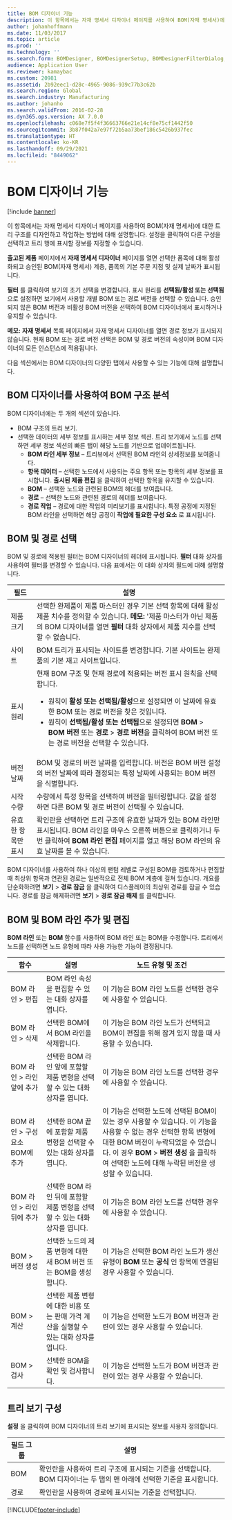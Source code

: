 ```yaml
---
title: BOM 디자이너 기능
description: 이 항목에서는 자재 명세서 디자이너 페이지를 사용하여 BOM(자재 명세서)에 대한 트리 구조를 디자인하고 작업하는 방법에 대해 설명합니다.
author: johanhoffmann
ms.date: 11/03/2017
ms.topic: article
ms.prod: ''
ms.technology: ''
ms.search.form: BOMDesigner, BOMDesignerSetup, BOMDesignerFilterDialog, BOMDesignerBOMVersion, BOMChangeLine
audience: Application User
ms.reviewer: kamaybac
ms.custom: 20981
ms.assetid: 2b92eec1-d28c-4965-9086-939c77b3c62b
ms.search.region: Global
ms.search.industry: Manufacturing
ms.author: johanho
ms.search.validFrom: 2016-02-28
ms.dyn365.ops.version: AX 7.0.0
ms.openlocfilehash: c068e7f5f4f36663766e21e14cf8e75cf1442f50
ms.sourcegitcommit: 3b87f042a7e97f72b5aa73bef186c5426b937fec
ms.translationtype: HT
ms.contentlocale: ko-KR
ms.lasthandoff: 09/29/2021
ms.locfileid: "8449062"
---
```

# <a name="bom-designer-functionality"></a>BOM 디자이너 기능

[!include [banner](../includes/banner.md)]

이 항목에서는 자재 명세서 디자이너 페이지를 사용하여 BOM(자재 명세서)에 대한 트리 구조를 디자인하고 작업하는 방법에 대해 설명합니다. 설정을 클릭하여 다른 구성을 선택하고 트리 행에 표시할 정보를 지정할 수 있습니다.

**출고된 제품** 페이지에서 **자재 명세서 디자이너** 페이지를 열면 선택한 품목에 대해 활성화되고 승인된 BOM(자재 명세서) 계층, 품목의 기본 주문 지점 및 실제 날짜가 표시됩니다.  

**필터** 를 클릭하여 보기의 초기 선택을 변경합니다. 표시 원리를 **선택됨/활성 또는 선택됨** 으로 설정하면 보기에서 사용할 개별 BOM 또는 경로 버전을 선택할 수 있습니다. 승인되지 않은 BOM 버전과 비활성 BOM 버전을 선택하여 BOM 디자이너에서 표시하거나 유지할 수 있습니다.  

**메모:** **자재 명세서** 목록 페이지에서 자재 명세서 디자이너를 열면 경로 정보가 표시되지 않습니다. 현재 BOM 또는 경로 버전 선택은 BOM 및 경로 버전의 속성이며 BOM 디자이너의 모든 인스턴스에 적용됩니다.  

다음 섹션에서는 BOM 디자이너의 다양한 탭에서 사용할 수 있는 기능에 대해 설명합니다.

## <a name="analyzing-a-bom-structure-by-using-the-bom-designer"></a>BOM 디자이너를 사용하여 BOM 구조 분석
BOM 디자이너에는 두 개의 섹션이 있습니다.

-   BOM 구조의 트리 보기.
-   선택한 데이터의 세부 정보를 표시하는 세부 정보 섹션. 트리 보기에서 노드를 선택하면 세부 정보 섹션의 빠른 탭이 해당 노드를 기반으로 업데이트됩니다.
    -   **BOM 라인 세부 정보** – 트리뷰에서 선택된 BOM 라인의 상세정보를 보여줍니다.
    -   **항목 데이터** – 선택한 노드에서 사용되는 주요 항목 또는 항목의 세부 정보를 표시합니다. **출시된 제품 편집** 을 클릭하여 선택한 항목을 유지할 수 있습니다.
    -   **BOM** – 선택한 노드와 관련된 BOM의 헤더를 보여줍니다.
    -   **경로** – 선택한 노드와 관련된 경로의 헤더를 보여줍니다.
    -   **경로 작업** – 경로에 대한 작업의 미리보기를 표시합니다. 특정 공정에 지정된 BOM 라인을 선택하면 해당 공정이 **작업에 필요한 구성 요소** 로 표시됩니다.

## <a name="selecting-a-bom-and-route"></a>BOM 및 경로 선택
BOM 및 경로에 적용된 필터는 BOM 디자이너의 헤더에 표시됩니다. **필터** 대화 상자를 사용하여 필터를 변경할 수 있습니다. 다음 표에서는 이 대화 상자의 필드에 대해 설명합니다.

<table>
<thead>
<tr class="header">
<th>필드</th>
<th>설명</th>
</tr>
</thead>
<tbody>
<tr class="odd">
<td>제품 크기</td>
<td>선택한 완제품이 제품 마스터인 경우 기본 선택 항목에 대해 활성 제품 치수를 정의할 수 있습니다. <strong>메모:</strong> &#39;제품 마스터가 아닌 제품의 BOM 디자이너를 열면 <strong>필터</strong> 대화 상자에서 제품 치수를 선택할 수 없습니다.</td>
</tr>
<tr class="even">
<td>사이트</td>
<td>BOM 트리가 표시되는 사이트를 변경합니다. 기본 사이트는 완제품의 기본 재고 사이트입니다.</td>
</tr>
<tr class="odd">
<td>표시 원리</td>
<td>현재 BOM 구조 및 현재 경로에 적용되는 버전 표시 원칙을 선택합니다.
<ul>
<li>원칙이 <strong>활성 또는 선택됨/활성</strong>으로 설정되면 이 날짜에 유효한 BOM 또는 경로 버전을 찾은 것입니다.</li>
<li>원칙이 <strong>선택됨/활성 또는 선택됨</strong>으로 설정되면 <strong>BOM</strong> &gt; <strong>BOM 버전</strong> 또는 <strong>경로</strong> &gt; <strong>경로 버전</strong>을 클릭하여 BOM 버전 또는 경로 버전을 선택할 수 있습니다.</li>
</ul></td>
</tr>
<tr class="even">
<td>버전 날짜</td>
<td>BOM 및 경로의 버전 날짜를 입력합니다. 버전은 BOM 버전 설정의 버전 날짜에 따라 결정되는 특정 날짜에 사용되는 BOM 버전을 식별합니다.</td>
</tr>
<tr class="odd">
<td>시작 수량</td>
<td>수량에서 특정 항목을 선택하여 버전을 필터링합니다. 값을 설정하면 다른 BOM 및 경로 버전이 선택될 수 있습니다.</td>
</tr>
<tr class="even">
<td>유효한 항목만 표시</td>
<td>확인란을 선택하면 트리 구조에 유효한 날짜가 있는 BOM 라인만 표시됩니다. BOM 라인을 마우스 오른쪽 버튼으로 클릭하거나 두 번 클릭하여 <strong>BOM 라인 편집</strong> 페이지를 열고 해당 BOM 라인의 유효 날짜를 볼 수 있습니다.</td>
</tr>
</tbody>
</table>

BOM 디자이너를 사용하여 하나 이상의 팬텀 레벨로 구성된 BOM을 검토하거나 편집할 때 최상위 항목과 연관된 경로는 일반적으로 전체 BOM 계층에 걸쳐 있습니다. 개요를 단순화하려면 **보기** &gt; **경로 잠금** 을 클릭하여 디스플레이의 최상위 경로를 잠글 수 있습니다. 경로를 잠금 해제하려면 **보기** &gt; **경로 잠금 해제** 를 클릭합니다.

## <a name="adding-and-editing-boms-and-bom-lines"></a>BOM 및 BOM 라인 추가 및 편집
**BOM 라인** 또는 **BOM** 함수를 사용하여 BOM 라인 또는 BOM을 수정합니다. 트리에서 노드를 선택하면 노드 유형에 따라 사용 가능한 기능이 결정됩니다.

| 함수                            | 설명                                                                                               | 노드 유형 및 조건                                                                                                                                                                                                                                                                       |
|-------------------------------------|-----------------------------------------------------------------------------------------------------------|------------------------------------------------------------------------------------------------------------------------------------------------------------------------------------------------------------------------------------------------------------------------------------------------|
| BOM 라인 &gt; 편집                 | BOM 라인 속성을 편집할 수 있는 대화 상자를 엽니다.                                             | 이 기능은 BOM 라인 노드를 선택한 경우에 사용할 수 있습니다.                                                                                                                                                                                                                                   |
| BOM 라인 &gt; 삭제               | 선택한 BOM에서 BOM 라인을 삭제합니다.                                                                  | 이 기능은 BOM 라인 노드가 선택되고 BOM이 편집을 위해 잠겨 있지 않을 때 사용할 수 있습니다.                                                                                                                                                                                             |
| BOM 라인 &gt; 라인 앞에 추가      | 선택한 BOM 라인 앞에 포함할 제품 변형을 선택할 수 있는 대화 상자를 엽니다.         | 이 기능은 BOM 라인 노드를 선택한 경우에 사용할 수 있습니다.                                                                                                                                                                                                                                   |
| BOM 라인 &gt; 구성 요소 BOM에 추가 | 선택한 BOM 끝에 포함할 제품 변형을 선택할 수 있는 대화 상자를 엽니다.       | 이 기능은 선택한 노드에 선택된 BOM이 있는 경우 사용할 수 있습니다. 이 기능을 사용할 수 없는 경우 선택한 항목 변형에 대한 BOM 버전이 누락되었을 수 있습니다. 이 경우 **BOM** &gt; **버전 생성** 을 클릭하여 선택한 노드에 대해 누락된 버전을 생성할 수 있습니다. |
| BOM 라인 &gt; 라인 뒤에 추가       | 선택한 BOM 라인 뒤에 포함할 제품 변형을 선택할 수 있는 대화 상자를 엽니다.          | 이 기능은 BOM 라인 노드를 선택한 경우에 사용할 수 있습니다.                                                                                                                                                                                                                                   |
| BOM &gt; 버전 생성             | 선택한 노드의 제품 변형에 대한 새 BOM 버전 또는 BOM을 생성합니다.                             | 이 기능은 선택한 BOM 라인 노드가 생산 유형이 **BOM** 또는 **공식** 인 항목에 연결된 경우 사용할 수 있습니다.                                                                                                                                                  |
| BOM &gt; 계산                | 선택한 제품 변형에 대한 비용 또는 판매 가격 계산을 실행할 수 있는 대화 상자를 엽니다. | 이 기능은 선택한 노드가 BOM 버전과 관련이 있는 경우 사용할 수 있습니다.                                                                                                                                                                                                         |
| BOM &gt; 검사                      | 선택한 BOM을 확인 및 검사합니다.                                                                      | 이 기능은 선택한 노드가 BOM 버전과 관련이 있는 경우 사용할 수 있습니다.                                                                                                                                                                                                         |

## <a name="configuring-the-tree-view"></a>트리 보기 구성
**설정** 을 클릭하여 BOM 디자이너의 트리 보기에 표시되는 정보를 사용자 정의합니다.

| 필드 그룹 | 설명                                                                                                                                                  |
|-------------|--------------------------------------------------------------------------------------------------------------------------------------------------------------|
| BOM         | 확인란을 사용하여 트리 구조에 표시되는 기준을 선택합니다. BOM 디자이너는 두 탭의 맨 아래에 선택한 기준을 표시합니다. |
| 경로       | 확인란을 사용하여 경로에 표시되는 기준을 선택합니다.                                                                                    |







[!INCLUDE[footer-include](../../includes/footer-banner.md)]